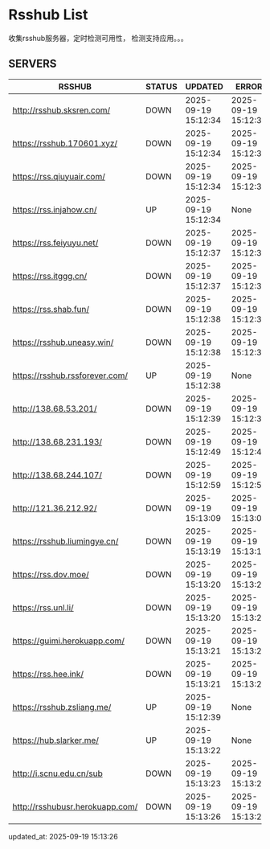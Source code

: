 # Rsshub List

收集rsshub服务器，定时检测可用性， 检测支持应用。。。


## SERVERS

|  RSSHUB   | STATUS  | UPDATED  | ERROR  | TWITTER |  
|  ----  | ----  | ----  | ----  | ---- |  
| http://rsshub.sksren.com/ | DOWN | 2025-09-19 15:12:34 | 2025-09-19 15:12:34 |  
| https://rsshub.170601.xyz/ | DOWN | 2025-09-19 15:12:34 | 2025-09-19 15:12:34 |  
| https://rss.qiuyuair.com/ | DOWN | 2025-09-19 15:12:34 | 2025-09-19 15:12:34 |  
| https://rss.injahow.cn/ | UP | 2025-09-19 15:12:34 | None ||  
| https://rss.feiyuyu.net/ | DOWN | 2025-09-19 15:12:37 | 2025-09-19 15:12:37 |  
| https://rss.itggg.cn/ | DOWN | 2025-09-19 15:12:37 | 2025-09-19 15:12:37 |  
| https://rss.shab.fun/ | DOWN | 2025-09-19 15:12:38 | 2025-09-19 15:12:38 |  
| https://rsshub.uneasy.win/ | DOWN | 2025-09-19 15:12:38 | 2025-09-19 15:12:38 |  
| https://rsshub.rssforever.com/ | UP | 2025-09-19 15:12:38 | None ||  
| http://138.68.53.201/ | DOWN | 2025-09-19 15:12:39 | 2025-09-19 15:12:39 |  
| http://138.68.231.193/ | DOWN | 2025-09-19 15:12:49 | 2025-09-19 15:12:49 |  
| http://138.68.244.107/ | DOWN | 2025-09-19 15:12:59 | 2025-09-19 15:12:59 |  
| http://121.36.212.92/ | DOWN | 2025-09-19 15:13:09 | 2025-09-19 15:13:09 |  
| https://rsshub.liumingye.cn/ | DOWN | 2025-09-19 15:13:19 | 2025-09-19 15:13:19 |  
| https://rss.dov.moe/ | DOWN | 2025-09-19 15:13:20 | 2025-09-19 15:13:20 |  
| https://rss.unl.li/ | DOWN | 2025-09-19 15:13:20 | 2025-09-19 15:13:20 |  
| https://guimi.herokuapp.com/ | DOWN | 2025-09-19 15:13:21 | 2025-09-19 15:13:21 |  
| https://rss.hee.ink/ | DOWN | 2025-09-19 15:13:21 | 2025-09-19 15:13:21 |  
| https://rsshub.zsliang.me/ | UP | 2025-09-19 15:12:39 | None |OK|  
| https://hub.slarker.me/ | UP | 2025-09-19 15:13:22 | None ||  
| http://i.scnu.edu.cn/sub | DOWN | 2025-09-19 15:13:23 | 2025-09-19 15:13:23 |  
| http://rsshubusr.herokuapp.com/ | DOWN | 2025-09-19 15:13:26 | 2025-09-19 15:13:26 |  
  

updated_at: 2025-09-19 15:13:26  
